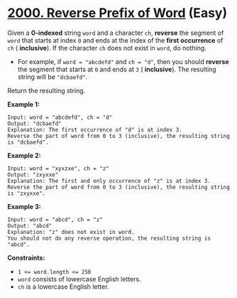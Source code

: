 # [2000. Reverse Prefix of Word][link] (Easy)

[link]: https://leetcode.com/problems/reverse-prefix-of-word/

Given a **0-indexed** string `word` and a character `ch`, **reverse** the segment of `word` that
starts at index `0` and ends at the index of the **first occurrence** of `ch` ( **inclusive**). If
the character `ch` does not exist in `word`, do nothing.

- For example, if `word = "abcdefd"` and `ch = "d"`, then you should **reverse** the segment that
starts at `0` and ends at `3` ( **inclusive**). The resulting string will be `"dcbaefd"`.

Return the resulting string.

**Example 1:**

```
Input: word = "abcdefd", ch = "d"
Output: "dcbaefd"
Explanation: The first occurrence of "d" is at index 3.
Reverse the part of word from 0 to 3 (inclusive), the resulting string is "dcbaefd".
```

**Example 2:**

```
Input: word = "xyxzxe", ch = "z"
Output: "zxyxxe"
Explanation: The first and only occurrence of "z" is at index 3.
Reverse the part of word from 0 to 3 (inclusive), the resulting string is "zxyxxe".
```

**Example 3:**

```
Input: word = "abcd", ch = "z"
Output: "abcd"
Explanation: "z" does not exist in word.
You should not do any reverse operation, the resulting string is "abcd".
```

**Constraints:**

- `1 <= word.length <= 250`
- `word` consists of lowercase English letters.
- `ch` is a lowercase English letter.
